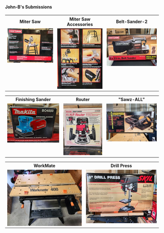 #### John-B's Submissions

<table>
  <tr>
    <th>Miter Saw</td>
    <th>Miter Saw Accessories</td>
    <th>Belt-Sander-2</td>
  </tr>
  <tr>
      <td valign="top">
      <a href="./Miter-Saw.jpg">
      <img src="./Thumbnails/Miter-Saw-T.jpg">
      </a>
      </td>
      <td valign="top">
      <a href="./Miter-Saw-ACC.jpg">
      <img src="./Thumbnails/Miter-Saw-ACC-T.jpg">
      </a>
      </td>
      <td valign="top">
      <a href="./Belt-Sander-2.jpg">
      <img src="./Thumbnails/Belt-Sander-2-T.jpg">
      </a>
      </td>
  </tr>
 </table>

<table>
  <tr>
    <th>Finishing Sander</td>
    <th>Router</td>
    <th>"Sawz-ALL"</td>
  </tr>
  <tr>
 <td valign="top">
      <a href="./Finishing-Sander.jpg">
      <img src="./Thumbnails/Finishing-Sander-T.jpg">
      </a>
      </td>      
      <td valign="top">
      <a href="./Rouiter-2.jpg">
      <img src="./Thumbnails/Router-2-T.jpg">
      </a>
      </td>
      <td valign="top">
      <a href="./Sawz-All-1.jpg">
      <img src="./Thumbnails/Sawz-All-1-T.jpg">
      </a>
      </td>
  </tr>
 </table>

 <table>
  <tr>
    <th>WorkMate</td>
    <th>Drill Press</td>
  </tr>
  <tr>
      <td valign="top">
      <a href="./Workmate.jpg">
      <img src="./Thumbnails/Workmate-T.jpg">
      </a>
      </td>
      <td valign="top">
      <a href="./Drill-Press-1.jpg">
      <img src="./Thumbnails/Drill-Press-1-T.jpg">
      </a>
      </td>
  </tr>
  
 </table>
